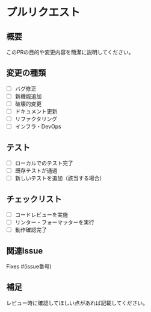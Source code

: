 # プルリクエスト

## 概要
このPRの目的や変更内容を簡潔に説明してください。

## 変更の種類
- [ ] バグ修正
- [ ] 新機能追加
- [ ] 破壊的変更
- [ ] ドキュメント更新
- [ ] リファクタリング
- [ ] インフラ・DevOps

## テスト
- [ ] ローカルでのテスト完了
- [ ] 既存テストが通過
- [ ] 新しいテストを追加（該当する場合）

## チェックリスト
- [ ] コードレビューを実施
- [ ] リンター・フォーマッターを実行
- [ ] 動作確認完了

## 関連Issue
Fixes #(issue番号)

## 補足
レビュー時に確認してほしい点があれば記載してください。